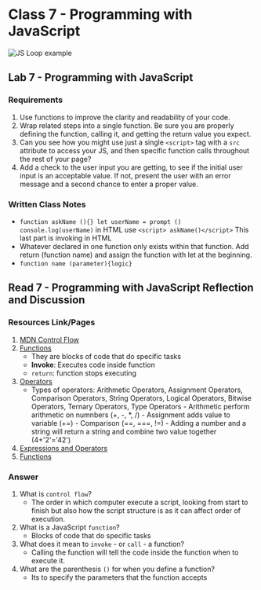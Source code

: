 # Class 7 - Programming with JavaScript

![JS Loop example](https://encrypted-tbn0.gstatic.com/images?q=tbn:ANd9GcQUk0TD4doxWMN4FuPwRY6JyYznV_69mO8SjCwc0fPB9uTfYKdDBH0oomxfo7C_NBoCbZ0&usqp=CAU)

## Lab 7 - Programming with JavaScript

### Requirements

1. Use functions to improve the clarity and readability of your code.
2. Wrap related steps into a single function. Be sure you are properly defining the function, calling it, and getting the return value you expect.
3. Can you see how you might use just a single `<script>` tag with a `src` attribute to access your JS, and then specific function calls throughout the rest of your page?
4. Add a check to the user input you are getting, to see if the initial user input is an acceptable value. If not, present the user with an error message and a second chance to enter a proper value.

### Written Class Notes

- `function askName (){} let userName = prompt () console.log(userName)` in HTML use `<script> askName()</script>` This last part is invoking in HTML
- Whatever declared in one function only exists within that function. Add return (function name) and assign the function with let at the beginning.
- `function name (parameter){logic}`

## Read 7 - Programming with JavaScript Reflection and Discussion

### Resources Link/Pages

1. [MDN Control Flow](https://developer.mozilla.org/en-US/docs/Glossary/Control_flow)
2. [Functions](https://www.w3schools.com/js/js_functions.asp)
    - They are blocks of code that do specific tasks
    - **Invoke**: Executes code inside function
    - `return`: function stops executing
3. [Operators](https://www.w3schools.com/js/js_operators.asp)
    - Types of operators: Arithmetic Operators, Assignment Operators, Comparison Operators, String Operators, Logical Operators, Bitwise Operators, Ternary Operators, Type Operators
          - Arithmetic perform arithmetic on numnbers (+, -, *, /)
          - Assignment adds value to variable (+=)
          - Comparison (==, ===, !=)
          - Adding a number and a string will return a string and combine two value together (4+'2'='42')
4. [Expressions and Operators](https://developer.mozilla.org/en-US/docs/Web/JavaScript/Guide/Expressions_and_Operators)
5. [Functions](https://developer.mozilla.org/en-US/docs/Web/JavaScript/Guide/Functions)

### Answer

1. What is `control flow`?
    - The order in which computer execute a script, looking from start to finish but also how the script structure is as it can affect order of execution.
2. What is a JavaScript `function`?
    - Blocks of code that do specific tasks
3. What does it mean to `invoke` - or `call` - a function?
    - Calling the function will tell the code inside the function when to execute it.
4. What are the parenthesis `()` for when you define a function?
    - Its to specify the parameters that the function accepts 

